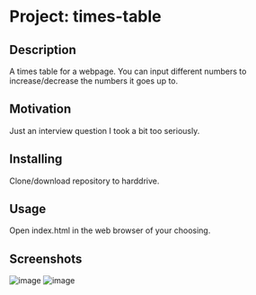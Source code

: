 # Project: times-table

## Description
A times table for a webpage. You can input different numbers to increase/decrease the numbers it goes up to.

## Motivation
Just an interview question I took a bit too seriously.

## Installing
Clone/download repository to harddrive.

## Usage
Open index.html in the web browser of your choosing.

## Screenshots
![image](https://user-images.githubusercontent.com/31293098/47321180-d046eb00-d64b-11e8-98b0-8e58c729ce07.png)
![image](https://user-images.githubusercontent.com/31293098/47321109-9249c700-d64b-11e8-84db-843c459ca512.png)
